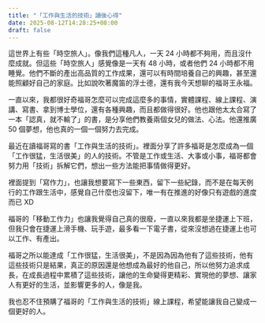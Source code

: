 ```yaml
---
title: "「工作與生活的技術」讀後心得"
date: 2025-08-12T14:28:25+08:00
draft: false
---
```


這世界上有些「時空旅人」。像我們這種凡人，一天 24 小時都不夠用，而且沒什麼成就。但這些「時空旅人」感覺像是一天有 48 小時，或者他們 24 小時都不用睡覺。他們不斷的產出高品質的工作成果，還可以有時間培養自己的興趣，甚至還能照顧好自己的家庭。比如說吹著魔笛的浮士德，還有我今天想聊的福哥王永福。

<!--more-->

一直以來，我都很好奇福哥怎麼可以完成這麼多的事情，實體課程、線上課程、演講、寫書、拿到博士學位，還有各種興趣，而且都做得很好。他也跟他太太合寫了一本「認真，就不輸了」的書，是分享他們教養兩個女兒的做法、心法。他還推廣 50 個夢想，他也真的一個一個努力去完成。

最近在讀福哥寫的書「工作與生活的技術」。裡面分享了許多福哥是怎麼成為一個「工作很猛，生活很美」的人的技術。不管是工作或生活、大事或小事，福哥都會努力用「技術」拆解它們，想出一些方法能把事情做得更好。

裡面提到「寫作力」，也讓我想要寫下一些東西，留下一些紀錄，而不是在每天例行的工作跟生活中，感覺自己什麼也沒留下，唯一有在推進的好像只有遊戲的進度而已 XD

福哥的「移動工作力」也讓我覺得自己真的很廢，一直以來我都是坐捷運上下班，但我只會在捷運上滑手機、玩手遊，最多看一下電子書，從來沒想過在捷運上也可以工作、有產出。

福哥之所以能達成「工作很猛，生活很美」，不是因為因為他有了這些技術，他有這些技術只是結果，真正的原因還是他想成為最好的他自己，所以他努力追求成長，在成長過程中累積了這些技術，讓他的生命變得更精彩、實現他的夢想、讓家人有更好的生活，並影響更多的人，像是我。

我也忍不住預購了福哥的「工作與生活的技術」線上課程，希望能讓我自己變成一個更好的人。
